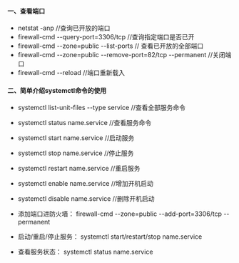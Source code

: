 
####  一、查看端口
-   netstat -anp           //查询已开放的端口
-   firewall-cmd --query-port=3306/tcp         //查询指定端口是否已开 
-   firewall-cmd --zone=public --list-ports    // 查看已开放的全部端口
-   firewall-cmd --zone=public --remove-port=82/tcp --permanent      //关闭端口
-   firewall-cmd --reload           //端口重新载入

####  二、简单介绍systemctl命令的使用
-   systemctl list-unit-files --type service   //查看全部服务命令
-   systemctl status name.service       //查看服务命令
-   systemctl start name.service        //启动服务
-   systemctl stop name.service         //停止服务
-   systemctl restart name.service      //重启服务
-   systemctl enable name.service       //增加开机启动
-   systemctl disable name.service      //删除开机启动

-  添加端口进防火墙： firewall-cmd --zone=public --add-port=3306/tcp --permanent
-  启动/重启/停止服务： systemctl start/restart/stop name.service
-  查看服务状态：  systemctl status name.service




    